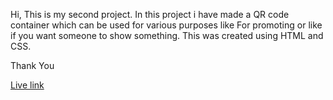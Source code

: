 Hi, 
This is my second project. 
In this project i have made a QR code container which can be used for various purposes like For promoting or like if you want someone to show something.
This was created using HTML and CSS.
<p>Thank You</p>

<p><a href="https://yashyadurai.github.io/QR-code-container/" target="_blank">Live link</a></p>
